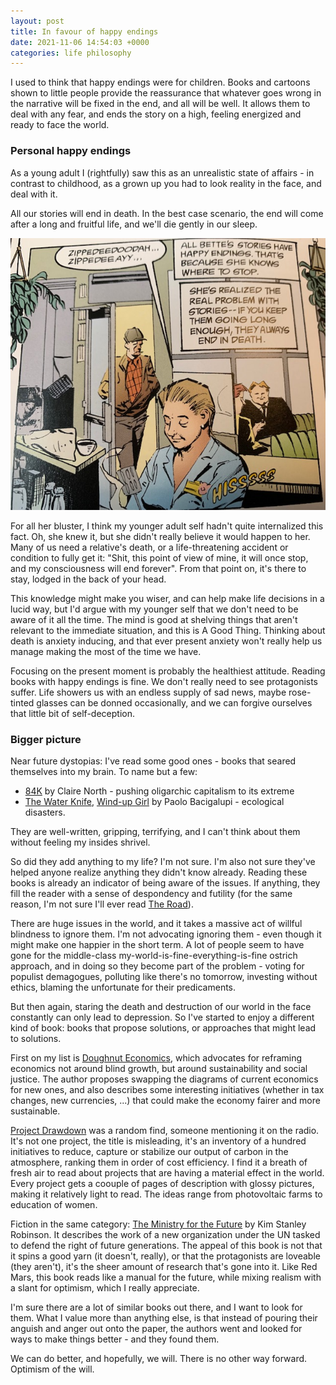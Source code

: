 ```yaml
---
layout: post
title: In favour of happy endings 
date: 2021-11-06 14:54:03 +0000
categories: life philosophy
---
```

I used to think that happy endings were for children. Books and cartoons shown to little people provide the reassurance that whatever goes wrong in the narrative will be fixed in the end, and all will be well. It allows them to deal with any fear, and ends the story on a high, feeling energized and ready to face the world.

### Personal happy endings

As a young adult I (rightfully) saw this as an unrealistic state of affairs - in contrast to childhood, as a grown up you had to look reality in the face, and deal with it.

All our stories will end in death. In the best case scenario, the end will come after a long and fruitful life, and we'll die gently in our sleep.

![All Bette's Stories have happy endings. That's because she knows when to stop (from Sandman, Neil Gaiman)](/assets/sandman.jpg)

For all her bluster, I think my younger adult self hadn't quite internalized this fact. Oh, she knew it, but she didn't really believe it would happen to her. Many of us need a relative's death, or a life-threatening accident or condition to fully get it: "Shit, this point of view of mine, it will once stop, and my consciousness will end forever". From that point on, it's there to stay, lodged in the back of your head.

This knowledge might make you wiser, and can help make life decisions in a lucid way, but I'd argue with my younger self that we don't need to be aware of it all the time. The mind is good at shelving things that aren't relevant to the immediate situation, and this is A Good Thing. Thinking about death is anxiety inducing, and that ever present anxiety won't really help us manage making the most of the time we have.

Focusing on the present moment is probably the healthiest attitude. Reading books with happy endings is fine. We don't really need to see protagonists suffer. Life showers us with an endless supply of sad news, maybe rose-tinted glasses can be donned occasionally, and we can forgive ourselves that little bit of self-deception.

### Bigger picture

Near future dystopias: I've read some good ones - books that seared themselves into my brain.
To name but a few:
* [84K](https://www.goodreads.com/en/book/show/35511975-84k) by Claire North - pushing oligarchic capitalism to its extreme
* [The Water Knife](https://www.goodreads.com/book/show/23209924-the-water-knife), [Wind-up Girl](https://www.goodreads.com/book/show/6597651-the-windup-girl) by Paolo Bacigalupi - ecological disasters.

They are well-written, gripping, terrifying, and I can't think about them without feeling my insides shrivel.

So did they add anything to my life? I'm not sure. I'm also not sure they've helped anyone realize anything they didn't know already. Reading these books is already an indicator of being aware of the issues. If anything, they fill the reader with a sense of despondency and futility (for the same reason, I'm not sure I'll ever read [The Road](https://www.goodreads.com/book/show/6288.The_Road)).

There are huge issues in the world, and it takes a massive act of willful blindness to ignore them. I'm not advocating ignoring them - even though it might make one happier in the short term. A lot of people seem to have gone for the middle-class my-world-is-fine-everything-is-fine ostrich approach, and in doing so they become part of the problem - voting for populist demagogues, polluting like there's no tomorrow, investing without ethics, blaming the unfortunate for their predicaments.

But then again, staring the death and destruction of our world in the face constantly can only lead to depression. So I've started to enjoy a different kind of book: books that propose solutions, or approaches that might lead to solutions.

First on my list is [Doughnut Economics](https://www.kateraworth.com/doughnut/), which advocates for reframing economics not around blind growth, but around sustainability and social justice. The author proposes swapping the diagrams of current economics for new ones, and also describes some interesting initiatives (whether in tax changes, new currencies, ...) that could make the economy fairer and more sustainable.

[Project Drawdown](https://drawdown.org/the-book) was a random find, someone mentioning it on the radio. It's not one project, the title is misleading, it's an inventory of a hundred initiatives to reduce, capture or stabilize our output of carbon in the atmosphere, ranking them in order of cost efficiency. I find it a breath of fresh air to read about projects that are having a material effect in the world. Every project gets a coouple of pages of description with glossy pictures, making it relatively light to read. The ideas range from photovoltaic farms to education of women.

Fiction in the same category: [The Ministry for the Future](https://www.goodreads.com/book/show/50998056-the-ministry-for-the-future) by Kim Stanley Robinson. It describes the work of a new organization under the UN tasked to defend the right of future generations. The appeal of this book is not that it spins a good yarn (it doesn't, really), or that the protagonists are loveable (they aren't), it's the sheer amount of research that's gone into it. Like Red Mars, this book reads like a manual for the future, while mixing realism with a slant for optimism, which I really appreciate.

I'm sure there are a lot of similar books out there, and I want to look for them. What I value more than anything else, is that instead of pouring their anguish and anger out onto the paper, the authors went and looked for ways to make things better - and they found them.

We can do better, and hopefully, we will. There is no other way forward. Optimism of the will.
